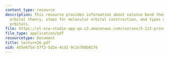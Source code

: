 ```yaml
---
content_type: resource
description: This resource provides information about valence bond theory vs. molecular
  orbital theory, steps for molecular orbital construction, and types of molecular
  orbitals.
file: https://ol-ocw-studio-app-qa.s3.amazonaws.com/courses/5-112-principles-of-chemical-science-fall-2005/455e675d57f25d1e4cd19c1e768b017d_lecture26.pdf
file_type: application/pdf
resourcetype: Document
title: lecture26.pdf
uid: 455e675d-57f2-5d1e-4cd1-9c1e768b017d
---
```

